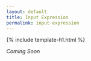 ```yaml
---
layout: default
title: Input Expression
permalink: input-expression
---
```


{% include template-h1.html %}

_Coming Soon_
